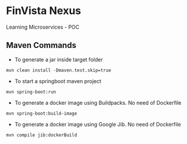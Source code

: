 # FinVista Nexus

Learning Microservices - POC

## Maven Commands

- To generate a jar inside target folder

```shell
mvn clean install -Dmaven.test.skip=true 
```

- To start a springboot maven project

```shell
mvn spring-boot:run
```

- To generate a docker image using Buildpacks. No need of Dockerfile

```shell
mvn spring-boot:build-image 
```

- To generate a docker image using Google Jib. No need of Dockerfile

```shell
mvn compile jib:dockerBuild 
```